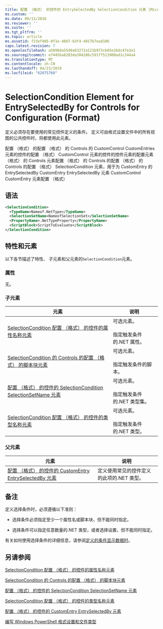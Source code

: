 ```yaml
---
title: 配置 （格式） 的控件的 EntrySelectedBy SelectionCondition 元素 |Microsoft Docs
ms.custom: ''
ms.date: 09/13/2016
ms.reviewer: ''
ms.suite: ''
ms.tgt_pltfrm: ''
ms.topic: article
ms.assetid: f23ef405-0f1e-4607-b3f4-4017b7ead106
caps.latest.revision: 7
ms.openlocfilehash: a5098da55d0a63272a121b973cb05e26dc47e3e1
ms.sourcegitcommit: e7445ba8203da304286c591ff513900ad1c244a4
ms.translationtype: MT
ms.contentlocale: zh-CN
ms.lasthandoff: 04/23/2019
ms.locfileid: "62075760"
---
```

# <a name="selectioncondition-element-for-entryselectedby-for-controls-for-configuration-format"></a>SelectionCondition Element for EntrySelectedBy for Controls for Configuration (Format)

定义必须存在要使用的常见控件定义的条件。 定义可由格式设置文件中的所有视图的公共控件时，将都使用此元素。

配置 （格式） 的配置 （格式） 的 Controls 的 CustomControl CustomEntries 元素的控件的配置 （格式） CustomControl 元素的控件的控件元素的配置元素 （格式） 的 Controls 元素配置 （格式） 的 Controls 的配置 （格式） 的 Controls 的配置 （格式） SelectionCondition 元素，用于为 CustomEntry 的 EntrySelectedBy CustomEntry EntrySelectedBy 元素 CustomControl CustomEntry 元素配置 （格式）

## <a name="syntax"></a>语法

```xml
<SelectionCondition>
  <TypeName>Nameof.NetType</TypeName>
  <SelectionSetName>NameofSelectionSet</SelectionSetName>
  <PropertyName>.NetTypeProperty</PropertyName>
  <ScriptBlock>ScriptToEvaluate</ScriptBlock>
</SelectionCondition>
```

## <a name="attributes-and-elements"></a>特性和元素

以下各节描述了特性、 子元素和父元素的`SelectionCondition`元素。

### <a name="attributes"></a>属性

无。

### <a name="child-elements"></a>子元素

|元素|说明|
|-------------|-----------------|
|[SelectionCondition 配置 （格式） 的控件的属性名称元素](./propertyname-element-for-selectioncondition-for-controls-for-configuration-format.md)|可选元素。<br /><br /> 指定触发条件的.NET 属性。|
|[SelectionCondition 的 Controls 的配置 （格式） 的脚本块元素](./scriptblock-element-for-selectioncondition-for-controls-for-configuration-format.md)|可选元素。<br /><br /> 指定触发条件的脚本。|
|[配置 （格式） 的控件的 SelectionCondition SelectionSetName 元素](./selectionsetname-element-for-selectioncondition-for-controls-for-configuration-format.md)|可选元素。<br /><br /> 指定触发条件的.NET 类型集。|
|[SelectionCondition 配置 （格式） 的控件的类型名称元素](./typename-element-for-selectioncondition-for-controls-for-configuration-format.md)|可选元素。<br /><br /> 指定触发条件的.NET 类型。|

### <a name="parent-elements"></a>父元素

|元素|说明|
|-------------|-----------------|
|[配置 （格式） 的控件的 CustomEntry EntrySelectedBy 元素](./entryselectedby-element-for-customentry-for-controls-for-configuration-format.md)|定义使用常见的控件定义的此项的.NET 类型。|

## <a name="remarks"></a>备注

定义选择条件时，必须遵循以下准则：

- 选择条件必须指定至少一个属性名或脚本块，但不能同时指定。

- 选择条件可以指定任意数量的.NET 类型，或者选择设置，但不能同时指定。

有关如何使用选择条件的详细信息，请参阅[定义的条件显示数据时](./defining-conditions-for-displaying-data.md)。

## <a name="see-also"></a>另请参阅

[SelectionCondition 配置 （格式） 的控件的属性名称元素](./propertyname-element-for-selectioncondition-for-controls-for-configuration-format.md)

[SelectionCondition 的 Controls 的配置 （格式） 的脚本块元素](./scriptblock-element-for-selectioncondition-for-controls-for-configuration-format.md)

[配置 （格式） 的控件的 SelectionCondition SelectionSetName 元素](./selectionsetname-element-for-selectioncondition-for-controls-for-configuration-format.md)

[SelectionCondition 配置 （格式） 的控件的类型名称元素](./typename-element-for-selectioncondition-for-controls-for-configuration-format.md)

[配置 （格式） 的控件的 CustomEntry EntrySelectedBy 元素](./entryselectedby-element-for-customentry-for-controls-for-configuration-format.md)

[编写 Windows PowerShell 格式设置和文件类型](./writing-a-powershell-formatting-file.md)
